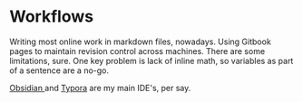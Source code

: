 # Workflows

Writing most online work in markdown files, nowadays. Using Gitbook pages to maintain revision control across machines. There are some limitations, sure. One key problem is lack of inline math, so variables as part of a sentence are a no-go. 

[Obsidian ](https://obsidian.md/features)and [Typora](https://typora.io/) are my main IDE's, per say. 

